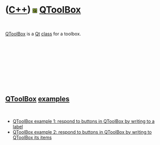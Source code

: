 



 

 

 

 

 

([C++](Cpp.md)) ![Qt](PicQt.png) [QToolBox](CppQToolBox.md)
=============================================================

 

[QToolBox](CppQToolBox.md) is a [Qt](CppQt.md) [class](CppClass.md)
for a toolbox.

 

 

 

 

 

[QToolBox](CppQToolBox.md) [examples](CppExample.md)
------------------------------------------------------

 

-   [QToolBox example 1: respond to buttons in QToolBox by writing to a
    label](CppQToolBoxExample1.md)
-   [QToolBox example 2: respond to buttons in QToolBox by writing to
    QToolBox its items](CppQToolBoxExample2.md)

 

 

 

 

 





 




